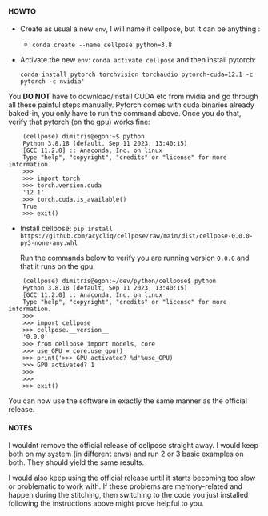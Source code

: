 #### HOWTO

* Create as usual a new `env`, I will name it cellpose, but it can be anything :
  * `conda create --name cellpose python=3.8`
* Activate the new `env`: `conda activate cellpose` and then install pytorch:
  
  `conda install pytorch torchvision torchaudio pytorch-cuda=12.1 -c pytorch -c nvidia' `

You **DO NOT** have to download/install CUDA etc from nvidia and go through all these painful steps manually. Pytorch comes 
    with cuda binaries already baked-in, you only have to run the command above. Once you do that, verify that pytorch (on the gpu) works fine:

```
    (cellpose) dimitris@egon:~$ python
    Python 3.8.18 (default, Sep 11 2023, 13:40:15) 
    [GCC 11.2.0] :: Anaconda, Inc. on linux
    Type "help", "copyright", "credits" or "license" for more information.
    >>>
    >>> import torch
    >>> torch.version.cuda  
    '12.1'
    >>> torch.cuda.is_available()  
    True
    >>> exit()
```

* Install cellpose: `pip install https://github.com/acycliq/cellpose/raw/main/dist/cellpose-0.0.0-py3-none-any.whl` 

    Run the commands below to verify you are running version `0.0.0` and that it runs on the gpu:

```
    (cellpose) dimitris@egon:~/dev/python/cellpose$ python
    Python 3.8.18 (default, Sep 11 2023, 13:40:15) 
    [GCC 11.2.0] :: Anaconda, Inc. on linux
    Type "help", "copyright", "credits" or "license" for more information.
    >>>
    >>> import cellpose
    >>> cellpose.__version__
    '0.0.0'
    >>> from cellpose import models, core
    >>> use_GPU = core.use_gpu()
    >>> print('>>> GPU activated? %d'%use_GPU)
    >>> GPU activated? 1
    >>> 
    >>> 
    >>> exit()
```
You can now use the software in exactly the same manner as the official release.

#### NOTES
I wouldnt remove the official release of cellpose straight away. I would keep both on my system (in different envs) and run 2 or 3 basic examples on both. 
They should yield the same results.  

I would also keep using the official release until it starts becoming too slow or problematic to work with.
If these problems are memory-related and happen during the stitching, then switching to the code you just installed following the instructions 
above might prove helpful to you.

